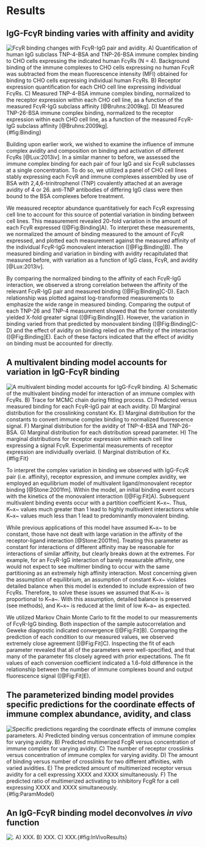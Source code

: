 # Results

## IgG-FcγR binding varies with affinity and avidity

![**FcγR binding changes with FcγR-IgG pair and avidity.** A) Quantification of human IgG subclass TNP-4-BSA and TNP-26-BSA immune complex binding to CHO cells expressing the indicated human FcγRs (N = 4). Background binding of the immune complexes to CHO cells expressing no human FcγR was subtracted from the mean fluorescence intensity (MFI) obtained for binding to CHO cells expressing individual human FcγRs. B) Receptor expression quantification for each CHO cell line expressing individual FcγRs. C) Measured TNP-4-BSA immune complex binding, normalized to the receptor expression within each CHO cell line, as a function of the measured FcγR-IgG subclass affinity [@Bruhns:2009kg]. D) Measured TNP-26-BSA immune complex binding, normalized to the receptor expression within each CHO cell line, as a function of the measured FcγR-IgG subclass affinity [@Bruhns:2009kg].](./Figures/Figure1.svg){#fig:Binding}

Building upon earlier work, we wished to examine the influence of immune complex avidity and composition on binding and activation of different FcγRs [@Lux:2013iv]. In a similar manner to before, we assessed the immune complex binding for each pair of four IgG and six FcγR subclasses at a single concentration. To do so, we utilized a panel of CHO cell lines stably expressing each FcγR and immune complexes assembled by use of BSA with 2,4,6-trinitrophenol (TNP) covalently attached at an average avidity of 4 or 26. anti-TNP antibodies of differing IgG class were then bound to the BSA complexes before treatment.

We measured receptor abundance quantitatively for each FcγR expressing cell line to account for this source of potential variation in binding between cell lines. This measurement revealed 20-fold variation in the amount of each FcγR expressed ([@Fig:Binding]A). To interpret these measurements, we normalized the amount of binding measured to the amount of FcγR expressed, and plotted each measurement against the measured affinity of the individual FcγR-IgG monovalent interaction ([@Fig:Binding]B). The measured binding and variation in binding with avidity recapitulated that measured before, with variation as a function of IgG class, FcγR, and avidity [@Lux:2013iv].

By comparing the normalized binding to the affinity of each FcγR-IgG interaction, we observed a strong correlation between the affinity of the relevant FcγR-IgG pair and measured binding ([@Fig:Binding]C-D). Each relationship was plotted against log-transformed measurements to emphasize the wide range in measured binding. Comparing the output of each TNP-26 and TNP-4 measurement showed that the former consistently yielded X-fold greater signal ([@Fig:Binding]E). However, the variation in binding varied from that predicted by monovalent binding ([@Fig:Binding]C-D) and the effect of avidity on binding relied on the affinity of the interaction ([@Fig:Binding]E). Each of these factors indicated that the effect of avidity on binding must be accounted for directly.

## A multivalent binding model accounts for variation in IgG-FcγR binding

![**A multivalent binding model accounts for IgG-FcγR binding.** A) Schematic of the multivalent binding model for interaction of an immune complex with FcγRs. B) Trace for MCMC chain during fitting process. C) Predicted versus measured binding for each FcγR-IgG pair at each avidity. D) Marginal distribution for the crosslinking constant Kx. E) Marginal distribution for the constants to convert immune complex binding to normalized fluorescence signal. F) Marginal distribution for the avidity of TNP-4-BSA and TNP-26-BSA. G) Marginal distribution for each distribution spread parameter. H) The marginal distributions for receptor expression within each cell line expressing a signal FcγR. Experimental measurements of receptor expression are individually overlaid. I) Marginal distribution of Kx.](./Figures/Figure2.svg){#fig:Fit}

To interpret the complex variation in binding we observed with IgG-FcγR pair (i.e. affinity), receptor expression, and immune complex avidity, we employed an equilibrium model of multivalent ligand/monovalent receptor binding [@Stone:2001fm]. Within the model, an initial binding event occurs with the kinetics of the monovalent interaction ([@Fig:Fit]A). Subsequent multivalent binding events occur with a partition coefficient K~x~. Thus, K~x~ values much greater than 1 lead to highly multivalent interactions while K~x~ values much less than 1 lead to predominantly monovalent binding.

While previous applications of this model have assumed K~x~ to be constant, those have not dealt with large variation in the affinity of the receptor-ligand interaction [@Stone:2001fm]. Treating this parameter as constant for interactions of different affinity may be reasonable for interactions of similar affinity, but clearly breaks down at the extremes. For example, for an FcγR-IgG interaction of barely measurable affinity, one would not expect to see multimer binding to occur with the same partitioning as an extremely high affinity interaction. Most concerning given the assumption of equilibrium, an assumption of constant K~x~ violates detailed balance when this model is extended to include expression of two FcγRs. Therefore, to solve these issues we assumed that K~x~ is proportional to K~a~. With this assumption, detailed balance is preserved (see methods), and K~x~ is reduced at the limit of low K~a~ as expected.

We utilized Markov Chain Monte Carlo to fit the model to our measurements of FcγR-IgG binding. Both inspection of the sample autocorrelation and Geweke diagnostic indicated convergence ([@Fig:Fit]B). Comparing the prediction of each condition to our measured values, we observed extremely close agreement ([@Fig:Fit]C). Inspecting the fit of each parameter revealed that all of the parameters were well-specified, and that many of the parameter fits closely agreed with prior expectations. The fit values of each conversion coefficient indicated a 1.6-fold difference in the relationship between the number of immune complexes bound and output fluorescence signal ([@Fig:Fit]E).


















## The parameterized binding model provides specific predictions for the coordinate effects of immune complex abundance, avidity, and class

![**Specific predictions regarding the coordinate effects of immune complex parameters.** A) Predicted binding versus concentration of immune complex for varying avidity. B) Predicted multimerized FcgR versus concentration of immune complex for varying avidity. C) The number of receptor crosslinks versus concentration of immune complex for varying avidity. D) The amount of binding versus number of crosslinks for two different affinities, with varied avidities. E) The predicted amount of multimerized receptor versus avidity for a cell expressing XXXX and XXXX simultaneously. F) The predicted ratio of multimerized activating to inhibitory FcgR for a cell expressing XXXX and XXXX simultaneously.](./Figures/Figure3.svg){#fig:ParamModel}











## An IgG-FcγR binding model deconvolves *in vivo* function

![**.** A) XXX. B) XXX. C) XXX.](./Figures/Foo.png){#fig:InVivoResults}
